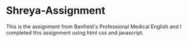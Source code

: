 # Shreya-Assignment
This is the assignment from Banfield's Professional Medical English and I completed this assignment using html css and javascript.  
